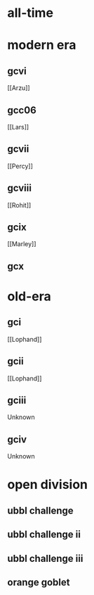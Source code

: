 # all-time

# modern era

## gcvi

[[Arzu]]

## gcc06

[[Lars]]

## gcvii

[[Percy]]

## gcviii

[[Rohit]]

## gcix

[[Marley]]

## gcx

# old-era

## gci

[[Lophand]]

## gcii

[[Lophand]]

## gciii

Unknown

## gciv

Unknown

# open division

## ubbl challenge

## ubbl challenge ii

## ubbl challenge iii

## orange goblet